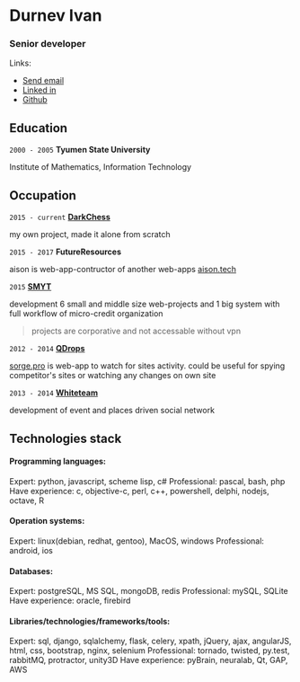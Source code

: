 # Durnev Ivan
### Senior developer

Links:

- <a href="sendmail:durneviv@gmail.com">Send email</a>
- <a href="https://linkedin.com/in/ivandurnev">Linked in</a>
- <a href="https://github.com/AHAPX/">Github</a>


## Education

`2000 - 2005`
__Tyumen State University__

Institute of Mathematics, Information Technology


## Occupation

`2015 - current` <a href="https://dark-chess.com">__DarkChess__</a>

my own project, made it alone from scratch


`2015 - 2017`
__FutureResources__

aison is web-app-contructor of another web-apps
<a href="https://temp.aison.tech/">aison.tech</a>

`2015`
<a href="http://smyt.ru/">__SMYT__</a>

development 6 small and middle size web-projects and 1 big system with full workflow of micro-credit organization

> projects are corporative and not accessable without vpn

`2012 - 2014`
<a href="http://e-intelligence.ru/">__QDrops__</a>

<a href="https://sorge.pro">sorge.pro</a> is web-app to watch for sites activity. could be useful for spying competitor's sites or watching any changes on own site

`2013 - 2014`
<a href="http://whiteteam.ru/">__Whiteteam__</a>

development of event and places driven social network


## Technologies stack

#### Programming languages:
Expert: python, javascript, scheme lisp, c#
Professional: pascal, bash, php
Have experience: c, objective-c, perl, c++, powershell, delphi, nodejs, octave, R

#### Operation systems:
Expert: linux(debian, redhat, gentoo), MacOS, windows
Professional: android, ios

#### Databases:
Expert: postgreSQL, MS SQL, mongoDB, redis
Professional: mySQL, SQLite
Have experience: oracle, firebird

#### Libraries/technologies/frameworks/tools:
Expert: sql, django, sqlalchemy, flask, celery, xpath, jQuery, ajax, angularJS, html, css, bootstrap, nginx, selenium
Professional: tornado, twisted, py.test, rabbitMQ, protractor, unity3D
Have experience: pyBrain, neuralab, Qt, GAP, AWS

<!-- ### Footer

Last updated: Aug 2017 -->
